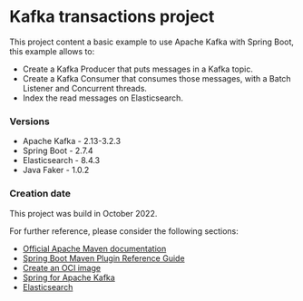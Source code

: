 # Kafka transactions project

This project content a basic example to use Apache Kafka with Spring Boot, this example allows to:

* Create a Kafka Producer that puts messages in a Kafka topic. 
* Create a Kafka Consumer that consumes those messages, with a Batch Listener and Concurrent threads.
* Index the read messages on Elasticsearch.

### Versions

* Apache Kafka - 2.13-3.2.3
* Spring Boot - 2.7.4
* Elasticsearch - 8.4.3
* Java Faker - 1.0.2

### Creation date

This project was build in October 2022.

For further reference, please consider the following sections:

* [Official Apache Maven documentation](https://maven.apache.org/guides/index.html)
* [Spring Boot Maven Plugin Reference Guide](https://docs.spring.io/spring-boot/docs/2.7.4/maven-plugin/reference/html/)
* [Create an OCI image](https://docs.spring.io/spring-boot/docs/2.7.4/maven-plugin/reference/html/#build-image)
* [Spring for Apache Kafka](https://docs.spring.io/spring-boot/docs/2.7.4/reference/htmlsingle/#messaging.kafka)
* [Elasticsearch](https://www.elastic.co/elasticsearch/)
